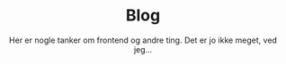 ---
layout: layouts/blog.njk
title: Blog
summary: "Her er nogle tanker om frontend og andre ting. Det er jo ikke meget, ved jeg…"
subtitle: "Her er nogle tanker om frontend og andre ting. Det er jo ikke meget, ved jeg…"
permalink: /da/blog/
---